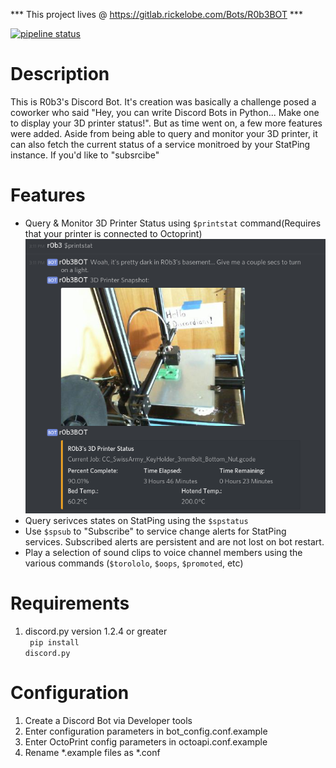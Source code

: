 *** This project lives @ https://gitlab.rickelobe.com/Bots/R0b3BOT ***

[![pipeline status](http://gitlab.rickelobe.com/Bots/r0b3BOT/badges/master/pipeline.svg)](http://gitlab.rickelobe.com/Bots/r0b3BOT/commits/master)

# Description
This is R0b3's Discord Bot.  It's creation was basically a challenge posed a coworker who said "Hey, you can write Discord Bots in Python... Make one to display your 3D printer status!".  But as time went on, a few more features were added.  Aside from being able to query and monitor your 3D printer, it can also fetch the current status of a service monitroed by your StatPing instance.  If you'd like to "subsrcibe"

# Features
*  Query & Monitor 3D Printer Status using `$printstat` command(Requires that your printer is connected to Octoprint)<br>
![](images/Discord_Printstat_Command.png)
*  Query serivces states on StatPing using the `$spstatus`
*  Use `$spsub` to "Subscribe" to service change alerts for StatPing services.  Subscribed alerts are persistent and are not lost on bot restart. 
*  Play a selection of sound clips to voice channel members using the various commands (`$torololo`, `$oops`, `$promoted`, etc)

# Requirements
1. discord.py version 1.2.4 or greater<br>
    <code> pip install discord.py </code>

# Configuration
1. Create a Discord Bot via Developer tools<br>
2. Enter configuration parameters in bot_config.conf.example<br>
3. Enter OctoPrint config parameters in octoapi.conf.example<br>
4. Rename *.example files as *.conf<br>